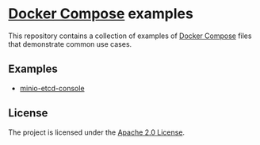 # [Docker Compose](https://docs.docker.com/compose/) examples

This repository contains a collection of examples of [Docker Compose](https://docs.docker.com/compose/) files that demonstrate common use cases.

## Examples

- [minio-etcd-console](minio-etcd-console)

## License

The project is licensed under the [Apache 2.0 License](LICENSE).